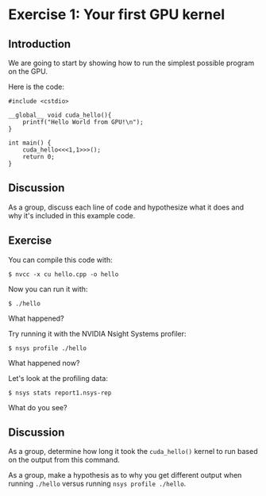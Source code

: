 # Exercise 1: Your first GPU kernel

## Introduction

We are going to start by showing how to run the simplest possible program on the GPU.

Here is the code:
```
#include <cstdio>

__global__ void cuda_hello(){
    printf("Hello World from GPU!\n");
}

int main() {
    cuda_hello<<<1,1>>>(); 
    return 0;
}
```

## Discussion

As a group, discuss each line of code and hypothesize what it does and why it's included in this example code.

## Exercise

You can compile this code with:
```
$ nvcc -x cu hello.cpp -o hello
```

Now you can run it with:
```
$ ./hello
```

What happened?

Try running it with the NVIDIA Nsight Systems profiler:
```
$ nsys profile ./hello
```

What happened now?

Let's look at the profiling data:
```
$ nsys stats report1.nsys-rep
```

What do you see?

## Discussion

As a group, determine how long it took the `cuda_hello()` kernel to run based on the output from this command.

As a group, make a hypothesis as to why you get different output when running `./hello` versus running `nsys profile ./hello`.
